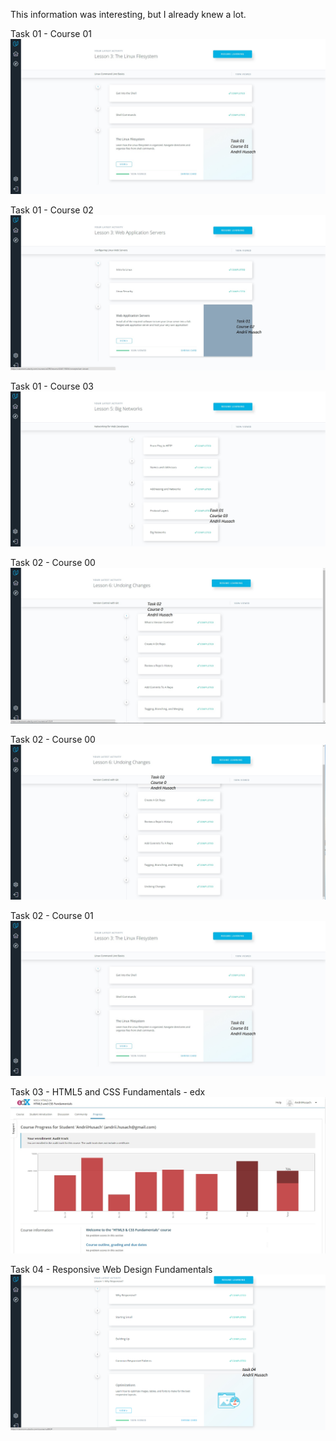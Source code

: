 This information was interesting, but I already knew a lot.

Task 01 - Course 01
![Screenshot](task_01/course_01.jpg)

Task 01 - Course 02
![Screenshot](task_01/course_02.jpg)

Task 01 - Course 03
![Screenshot](task_01/course_03.jpg)

Task 02 - Course 00
![Screenshot](task_02/course_0_1.jpg)

Task 02 - Course 00
![Screenshot](task_02/course_0_2.jpg)

Task 02 - Course 01
![Screenshot](task_01/course_01.jpg)

Task 03 - HTML5 and CSS Fundamentals - edx
![Screenshot](task_03/edx.jpg)

Task 04 - Responsive Web Design Fundamentals
![Screenshot](task_04/course.png)
